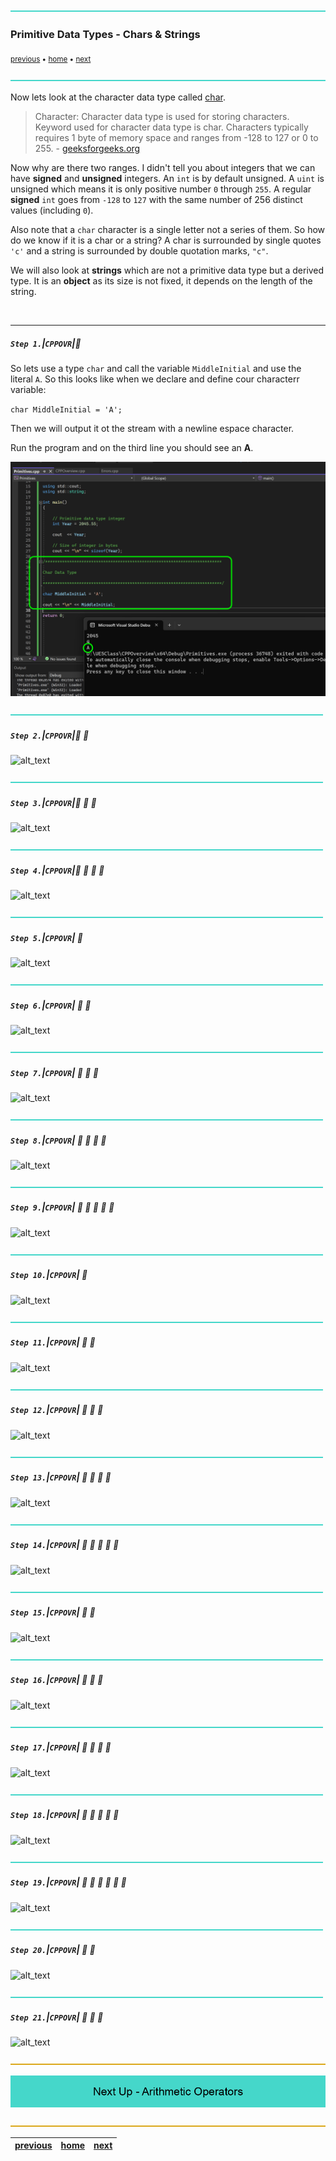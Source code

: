 ![](../images/line3.png)

### Primitive Data Types - Chars & Strings

<sub>[previous](../integers/README.md#user-content-primitive-data-types---integers) • [home](../README.md#user-content-ue5-cpp-overview) • [next](../)</sub>

![](../images/line3.png)

Now lets look at the character data type called [char](https://www.geeksforgeeks.org/c-data-types/). 

> Character: Character data type is used for storing characters. Keyword used for character data type is char. Characters typically requires 1 byte of memory space and ranges from -128 to 127 or 0 to 255. - [geeksforgeeks.org](https://www.geeksforgeeks.org/c-data-types/)

Now why are there two ranges.  I didn't tell you about integers that we can have **signed** and **unsigned** integers.  An `int` is by default unsigned.  A `uint` is unsigned which means it is only positive number `0` through `255`.  A regular **signed** `int` goes from `-128` to `127` with the same number of 256 distinct values (including `0`).

Also note that a `char` character is a single letter not a series of them.  So how do we know if it is a char or a string?  A char is surrounded by single quotes `'c'` and a string is surrounded by double quotation marks, `"c"`.

We will also look at **strings** which are not a primitive data type but a derived type. It is an **object** as its size is not fixed, it depends on the length of the string.

<br>

---

##### `Step 1.`\|`CPPOVR`|:small_blue_diamond:

So lets use a type `char` and call the variable `MiddleInitial` and use the literal `A`.  So this looks like when we declare and define cour characterr variable:

`char MiddleInitial = 'A';`

Then we will output it ot the stream with a newline espace character. 

Run the program and on the third line you should see an **A**.

![print char A](images/charA.png)

![](../images/line2.png)

##### `Step 2.`\|`CPPOVR`|:small_blue_diamond: :small_blue_diamond: 

![alt_text](images/.png)

![](../images/line2.png)

##### `Step 3.`\|`CPPOVR`|:small_blue_diamond: :small_blue_diamond: :small_blue_diamond:

![alt_text](images/.png)

![](../images/line2.png)

##### `Step 4.`\|`CPPOVR`|:small_blue_diamond: :small_blue_diamond: :small_blue_diamond: :small_blue_diamond:

![alt_text](images/.png)

![](../images/line2.png)

##### `Step 5.`\|`CPPOVR`| :small_orange_diamond:

![alt_text](images/.png)

![](../images/line2.png)

##### `Step 6.`\|`CPPOVR`| :small_orange_diamond: :small_blue_diamond:

![alt_text](images/.png)

![](../images/line2.png)

##### `Step 7.`\|`CPPOVR`| :small_orange_diamond: :small_blue_diamond: :small_blue_diamond:

![alt_text](images/.png)

![](../images/line2.png)

##### `Step 8.`\|`CPPOVR`| :small_orange_diamond: :small_blue_diamond: :small_blue_diamond: :small_blue_diamond:

![alt_text](images/.png)

![](../images/line2.png)

##### `Step 9.`\|`CPPOVR`| :small_orange_diamond: :small_blue_diamond: :small_blue_diamond: :small_blue_diamond: :small_blue_diamond:

![alt_text](images/.png)

![](../images/line2.png)

##### `Step 10.`\|`CPPOVR`| :large_blue_diamond:

![alt_text](images/.png)

![](../images/line2.png)

##### `Step 11.`\|`CPPOVR`| :large_blue_diamond: :small_blue_diamond: 

![alt_text](images/.png)

![](../images/line2.png)

##### `Step 12.`\|`CPPOVR`| :large_blue_diamond: :small_blue_diamond: :small_blue_diamond: 

![alt_text](images/.png)

![](../images/line2.png)

##### `Step 13.`\|`CPPOVR`| :large_blue_diamond: :small_blue_diamond: :small_blue_diamond:  :small_blue_diamond: 

![alt_text](images/.png)

![](../images/line2.png)

##### `Step 14.`\|`CPPOVR`| :large_blue_diamond: :small_blue_diamond: :small_blue_diamond: :small_blue_diamond:  :small_blue_diamond: 

![alt_text](images/.png)

![](../images/line2.png)

##### `Step 15.`\|`CPPOVR`| :large_blue_diamond: :small_orange_diamond: 

![alt_text](images/.png)

![](../images/line2.png)

##### `Step 16.`\|`CPPOVR`| :large_blue_diamond: :small_orange_diamond:   :small_blue_diamond: 

![alt_text](images/.png)

![](../images/line2.png)

##### `Step 17.`\|`CPPOVR`| :large_blue_diamond: :small_orange_diamond: :small_blue_diamond: :small_blue_diamond:

![alt_text](images/.png)

![](../images/line2.png)

##### `Step 18.`\|`CPPOVR`| :large_blue_diamond: :small_orange_diamond: :small_blue_diamond: :small_blue_diamond: :small_blue_diamond:

![alt_text](images/.png)

![](../images/line2.png)

##### `Step 19.`\|`CPPOVR`| :large_blue_diamond: :small_orange_diamond: :small_blue_diamond: :small_blue_diamond: :small_blue_diamond: :small_blue_diamond:

![alt_text](images/.png)

![](../images/line2.png)

##### `Step 20.`\|`CPPOVR`| :large_blue_diamond: :large_blue_diamond:

![alt_text](images/.png)

![](../images/line2.png)

##### `Step 21.`\|`CPPOVR`| :large_blue_diamond: :large_blue_diamond: :small_blue_diamond:

![alt_text](images/.png)

![](../images/line.png)

<!-- <img src="https://via.placeholder.com/1000x100/45D7CA/000000/?text=Next Up - ADD NEXT PAGE"> -->

![next up - ](images/banner.png)

![](../images/line.png)

| [previous](../integers/README.md#user-content-primitive-data-types---integers)| [home](../README.md#user-content-ue5-cpp-overview) | [next](../)|
|---|---|---|
